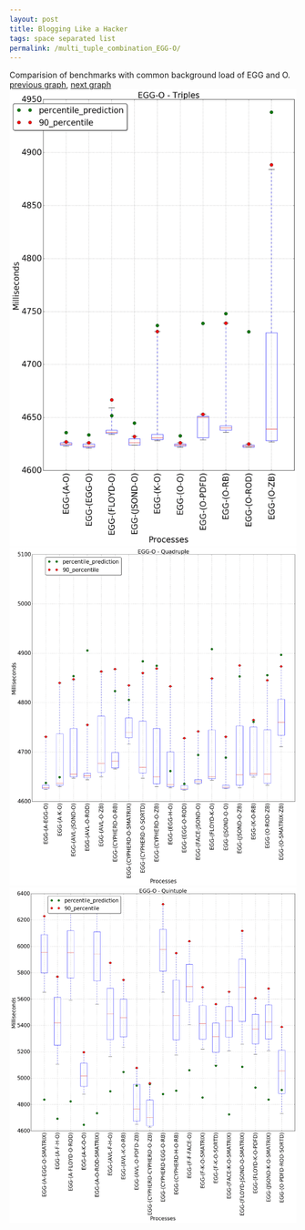 ```yaml
---
layout: post
title: Blogging Like a Hacker
tags: space separated list
permalink: /multi_tuple_combination_EGG-O/
---
```


Comparision of benchmarks with common background load of EGG and O.
[previous graph](../multi_tuple_combination_EGG-K/), [next graph](../multi_tuple_combination_EGG-PDFD/)
![graph figure](./images/triple/EGG/EGG-O_box.png)![graph figure](./images/quadruple/EGG/EGG-O_box.png)![graph figure](./images/quintuple/EGG/EGG-O_box.png)